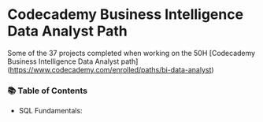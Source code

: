 # Codecademy Business Intelligence Data Analyst Path
Some of the 37 projects completed when working on the 50H [Codecademy Business Intelligence Data Analyst path] (https://www.codecademy.com/enrolled/paths/bi-data-analyst)

### 📚 Table of Contents
- SQL Fundamentals: 
